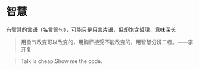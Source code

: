 # 智慧

有智慧的言语（名言警句），可能只是只言片语，但却饱含哲理，意味深长


> 用勇气改变可以改变的，用胸怀接受不能改变的，用智慧分辨二者。——李开复


> Talk is cheap.Show me the code.
